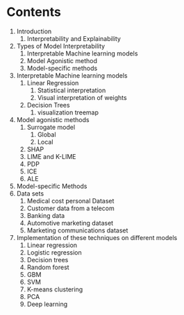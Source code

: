 # Contents

1. Introduction
   1. Interpretability and Explainability
2. Types of Model Interpretability
   1. Interpretable Machine learning models
   2. Model Agonistic method
   3. Model-specific methods
3. Interpretable Machine learning models
   1. Linear Regression
      1. Statistical interpretation
      2. Visual interpretation of weights
   2. Decision Trees
      1. visualization treemap
4. Model agonistic methods
   1. Surrogate model
      1. Global 
      2. Local
   2. SHAP
   3. LIME and K-LIME
   4. PDP
   5. ICE
   6. ALE
5. Model-specific Methods
6. Data sets
   1. Medical cost personal Dataset
   2. Customer data from a telecom
   3. Banking data 
   4. Automotive marketing dataset 
   5. Marketing communications dataset
7. Implementation of these techniques on different models
   1. Linear regression
   2. Logistic regression
   3. Decision trees
   4. Random forest
   5. GBM
   6. SVM
   7. K-means clustering
   8. PCA
   9. Deep learning



